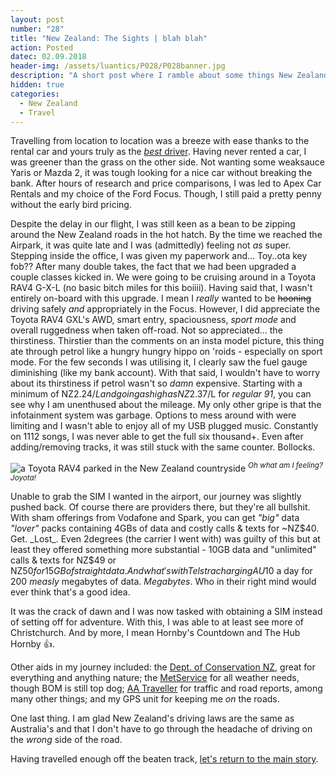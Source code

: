 ```yaml
---
layout: post
number: "28"
title: "New Zealand: The Sights | blah blah"
action: Posted
datec: 02.09.2018
header-img: /assets/luantics/P028/P028banner.jpg
description: "A short post where I ramble about some things New Zealand and travel."
hidden: true
categories:
  - New Zealand
  - Travel
---
```


Travelling from location to location was a breeze with ease thanks to the rental car and yours truly as the <a href="https://youtu.be/93HdxDoZcVk?t=1m19s">_best_ driver</a>. Having never rented a car, I was greener than the grass on the other side. Not wanting some weaksauce Yaris or Mazda 2, it was tough looking for a nice car without breaking the bank. After hours of research and price comparisons, I was led to Apex Car Rentals and my choice of the Ford Focus. Though, I still paid a pretty penny without the early bird pricing. 

Despite the delay in our flight, I was still keen as a bean to be zipping around the New Zealand roads in the hot hatch. By the time we reached the Airpark, it was quite late and I was (admittedly) feeling not _as_ super. Stepping inside the office, I was given my paperwork and... Toy..ota key fob?? After many double takes, the fact that we had been upgraded a couple classes kicked in. We were going to be cruising around in a Toyota RAV4 G-X-L (no basic bitch miles for this boiiii). Having said that, I wasn't entirely on-board with this upgrade. I mean I _really_ wanted to be <s>hooning</s> driving safely _and_ appropriately in the Focus. However, I did appreciate the Toyota RAV4 GXL's AWD, smart entry, spaciousness, _sport mode_ and overall ruggedness when taken off-road. Not so appreciated... the thirstiness. Thirstier than the comments on an insta model picture, this thing ate through petrol like a hungry hungry hippo on 'roids - especially on sport mode. For the few seconds I was utilising it, I clearly saw the fuel gauge diminishing (like my bank account). With that said, I wouldn't have to worry about its thirstiness if petrol wasn't so _damn_ expensive. Starting with a minimum of NZ$2.24/L and going as high as NZ$2.37/L for _regular 91_, you can see why I am unenthused about the mileage. My only other gripe is that the infotainment system was garbage. Options to mess around with were limiting and I wasn't able to enjoy all of my USB plugged music. Constantly on 1112 songs, I was never able to get the full six thousand+. Even after adding/removing tracks, it was still stuck with the same counter. Bollocks.

<div class="imageset">
	<img src="{{ baseurl }}/assets/luantics/P028/P028NZ00.jpg" alt="a Toyota RAV4 parked in the New Zealand countryside"/>
	<em><sup>Oh what am I feeling? Joyota!</sup></em>
</div>

Unable to grab the SIM I wanted in the airport, our journey was slightly pushed back. Of course there are providers there, but they're all bullshit. With sham offerings from Vodafone and Spark, you can get _"big"_ data _"lover"_ packs containing 4GBs of data and costly calls & texts for ~NZ$40. Get. _Lost_. Even 2degrees (the carrier I went with) was guilty of this but at least they offered something more substantial - 10GB  data and "unlimited" calls & texts for NZ$49 or NZ$50 for 15GB of straight data. And what's with Telstra charging AU$10 a day for 200 _measly_ megabytes of data. _Megabytes_. Who in their right mind would ever think that's a good idea.

It was the crack of dawn and I was now tasked with obtaining a SIM instead of setting off for adventure. With this, I was able to at least see more of Christchurch. And by more, I mean Hornby's Countdown and The Hub Hornby :+1:.

Other aids in my journey included: the <a href="https://www.doc.govt.nz/">Dept. of Conservation NZ</a>, great for everything and anything nature; the <a href="https://www.metservice.com/national/home">MetService</a> for all weather needs, though BOM is still top dog; <a href="https://www.aa.co.nz/travel/roadwatch/">AA Traveller</a> for traffic and road reports, among many other things; and my GPS unit for keeping me _on_ the roads.

One last thing. I am glad New Zealand's driving laws are the same as Australia's and that I don't have to go through the headache of driving on the _wrong_ side of the road.

Having travelled enough off the beaten track, <a href="/luantics/new-zealand-the-sights-canterbury-part-1">let's return to the main story</a>.